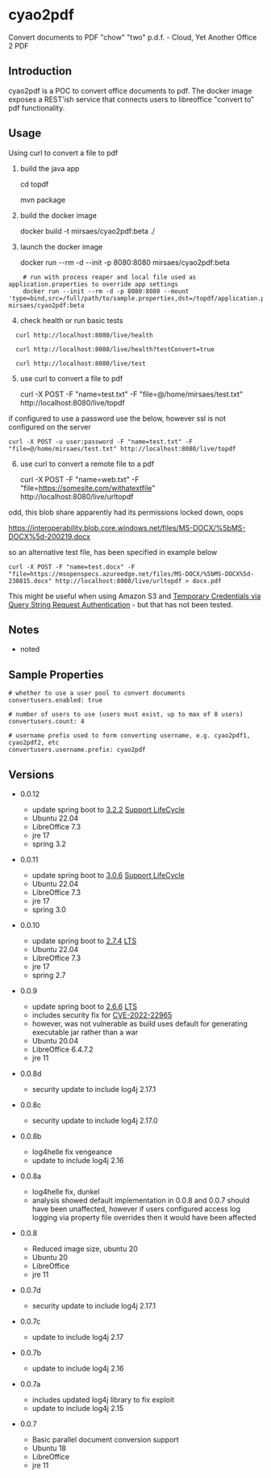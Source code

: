 # cyao2pdf
Convert documents to PDF
"chow" "two" p.d.f. - Cloud, Yet Another Office 2 PDF

## Introduction
cyao2pdf is a POC to convert office documents to pdf.
The docker image exposes a REST'ish service that connects users to libreoffice "convert to" pdf functionality.

## Usage
Using curl to convert a file to pdf

 1. build the java app
	

	cd topdf

	mvn package

 2. build the docker image
	

 	docker build -t mirsaes/cyao2pdf:beta ./
	

 3. launch the docker image
	

	docker run --rm -d --init -p 8080:8080 mirsaes/cyao2pdf:beta

```
	# run with process reaper and local file used as application.properties to override app settings
	docker run --init --rm -d -p 8080:8080 --mount 'type=bind,src=/full/path/to/sample.properties,dst=/topdf/application.properties' mirsaes/cyao2pdf:beta
```
 4. check health or run basic tests

```
  curl http://localhost:8080/live/health

  curl http://localhost:8080/live/health?testConvert=true

  curl http://localhost:8080/live/test
```

 5. use curl to convert a file to pdf
	

	curl -X POST -F "name=test.txt" -F "file=@/home/mirsaes/test.txt" http://localhost:8080/live/topdf


if configured to use a password use the below, however ssl is not configured on the server
		

	curl -X POST -u user:password -F "name=test.txt" -F "file=@/home/mirsaes/test.txt" http://localhost:8080/live/topdf
	

6. use curl to convert a remote file to a pdf

	curl -X POST -F "name=web.txt" -F "file=https://somesite.com/withatextfile" http://localhost:8080/live/urltopdf

odd, this blob share apparently had its permissions locked down, oops

https://interoperability.blob.core.windows.net/files/MS-DOCX/%5bMS-DOCX%5d-200219.docx

so an alternative test file, has been specified in example below

	curl -X POST -F "name=test.docx" -F "file=https://msopenspecs.azureedge.net/files/MS-DOCX/%5bMS-DOCX%5d-230815.docx" http://localhost:8080/live/urltopdf > docx.pdf

This might be useful when using Amazon S3 and [Temporary Credentials via Query String Request Authentication](http://docs.aws.amazon.com/AmazonS3/latest/dev/RESTAuthentication.html#RESTAuthenticationQueryStringAuth) - but that has not been tested.

## Notes
* noted

## Sample Properties
```
# whether to use a user pool to convert documents
convertusers.enabled: true

# number of users to use (users must exist, up to max of 8 users)
convertusers.count: 4

# username prefix used to form converting username, e.g. cyao2pdf1, cyao2pdf2, etc
convertusers.username.prefix: cyao2pdf

```

## Versions
* 0.0.12
  * update spring boot to [3.2.2](https://github.com/spring-projects/spring-boot/wiki/Spring-Boot-3.2-Release-Notes) [Support LifeCycle](https://spring.io/projects/spring-boot#support)
  * Ubuntu 22.04
  * LibreOffice 7.3
  * jre 17
  * spring 3.2

* 0.0.11
  * update spring boot to [3.0.6](https://github.com/spring-projects/spring-boot/wiki/Spring-Boot-3.0-Release-Notes) [Support LifeCycle](https://spring.io/projects/spring-boot#support)
  * Ubuntu 22.04
  * LibreOffice 7.3
  * jre 17
  * spring 3.0

* 0.0.10
  * update spring boot to [2.7.4](https://github.com/spring-projects/spring-boot/wiki/Spring-Boot-2.7-Release-Notes) [LTS](https://spring.io/projects/spring-boot#support)
  * Ubuntu 22.04
  * LibreOffice 7.3
  * jre 17
  * spring 2.7

* 0.0.9
  * update spring boot to [2.6.6](https://spring.io/blog/2022/03/31/spring-boot-2-6-6-available-now) [LTS](https://spring.io/projects/spring-boot#support)
  * includes security fix for [CVE-2022-22965](https://tanzu.vmware.com/security/cve-2022-22965)
  * however, was not vulnerable as build uses default for generating executable jar rather than a war
  * Ubuntu 20.04
  * LibreOffice 6.4.7.2
  * jre 11

* 0.0.8d
  * security update to include log4j 2.17.1

* 0.0.8c
  * security update to include log4j 2.17.0

* 0.0.8b
  * log4helle fix vengeance
  * update to include log4j 2.16

* 0.0.8a
  * log4helle fix, dunkel
  * analysis showed default implementation in 0.0.8 and 0.0.7 should have been unaffected, however if users configured access log logging via property file overrides then it would have been affected

* 0.0.8
  * Reduced image size, ubuntu 20
  * Ubuntu 20
  * LibreOffice
  * jre 11

* 0.0.7d
  * security update to include log4j 2.17.1

* 0.0.7c
  * update to include log4j 2.17

* 0.0.7b
  * update to include log4j 2.16

* 0.0.7a
  * includes updated log4j library to fix exploit
  * update to include log4j 2.15

* 0.0.7
  * Basic parallel document conversion support
  * Ubuntu 18
  * LibreOffice
  * jre 11


